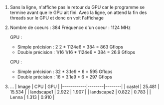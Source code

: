 1.	Sans la ligne, n'affiche pas le retour du GPU car le programme se termine avant que le GPU ait fini.
	Avec la ligne, on attend la fin des threads sur le GPU et donc on voit l'affichage

3.	Nombre de coeurs : 384
	Fréquence d'un coeur : 1124 MHz

	GPU : 
	 - Simple précision : 2        2 * 1124e6 * 384 = 863  Gflops
	 - Double précision : 1/16  1/16 * 1124e6 * 384 = 26.9 Gflops
	
	CPU :
	 - Simple précision : 32 * 3.1e9 * 6 = 595 Gflops
	 - Double précision : 16 * 3.1e9 * 6 = 297 Gflops

4.  ...
| Image      | CPU    | GPU    |
|------------|--------|--------|
| castel     | 25.481 | 15.534 |
| landscape1 | 2.922  | 1.907  |
| landscape2 | 0.822  | 0.783  |
| Lenna      | 1.313  | 0.910  |


